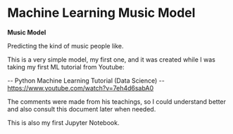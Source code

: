 # Machine Learning Music Model

<strong> Music Model </strong>

Predicting the kind of music people like.

This is a very simple model, my first one, and it was created while I was taking my first ML tutorial from Youtube:

-- Python Machine Learning Tutorial (Data Science) -- https://www.youtube.com/watch?v=7eh4d6sabA0

The comments were made from his teachings, so I could understand better and also consult this document later when needed.

This is also my first Jupyter Notebook.

